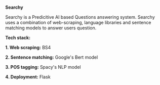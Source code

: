 **Searchy** 


Searchy is a Predicitive AI based Questions answering system. Searchy uses a combination of web-scraping, language libraries and sentence matching models to answer users question. 

**Tech stack:**

**1. Web scraping:** 
  BS4

**2. Sentence matching:**
  Google's Bert model

**3. POS tagging:**
  Spacy's NLP model 

**4. Deployment:**
  Flask 

  


